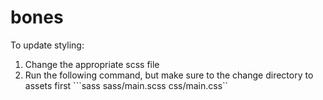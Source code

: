 # bones

To update styling: 

1. Change the appropriate scss file
2. Run the following command, but make sure to the change directory to assets first
    ```sass sass/main.scss css/main.css``
